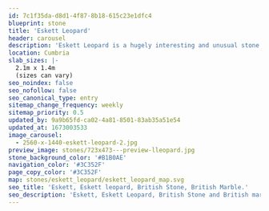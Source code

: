 ```yaml
---
id: 7c1f35da-d8d1-4f87-8b18-615c23e1dfc4
blueprint: stone
title: 'Eskett Leopard'
header: carousel
description: 'Eskett Leopard is a hugely interesting and unusual stone with its white veins threading their way through the brown mottles and silvery incursions, whilst others crisscross across the face of the stone. This is a very distinctive ‘marble’ and its rarity is exemplified in its popularity.'
location: Cumbria
slab_sizes: |-
  2.1m x 1.4m
  (sizes can vary)
seo_noindex: false
seo_nofollow: false
seo_canonical_type: entry
sitemap_change_frequency: weekly
sitemap_priority: 0.5
updated_by: 9a9b65fd-ca02-4a81-8501-83ab35a51e54
updated_at: 1673003533
image_carousel:
  - 2560-x-1440-eskett-leopard-2.jpg
preview_image: stones/723x473---preview-lleopard.jpg
stone_background_color: '#B1B0AE'
navigation_color: '#3C352F'
page_copy_color: '#3C352F'
map: stones/eskett_leopard/eskett_leopard_map.svg
seo_title: 'Eskett, Eskett leopard, British Stone, British Marble.'
seo_description: 'Eskett, Eskett Leopard, British Stone and British marble, Britannicus Stone, The Shining Stones of Britain, British Stone, and Marble.'
---
```

